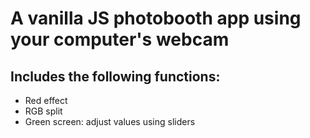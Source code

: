 # A vanilla JS photobooth app using your computer's webcam #
## Includes the following functions: ##
* Red effect
* RGB split
* Green screen: adjust values using sliders